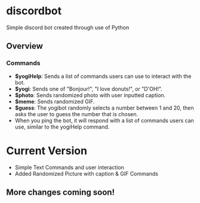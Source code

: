 # discordbot
Simple discord bot created through use of Python
## Overview
### Commands
- **$yogiHelp**: Sends a list of commands users can use to interact with the bot.
- **$yogi**: Sends one of "Bonjour!", "I love donuts!", or "D'OH!".
- **$photo**: Sends randomized photo with user inputted caption.
- **$meme**: Sends randomized GIF.
- **$guess**: The yogibot randomly selects a number between 1 and 20, then asks the user to guess the number that is chosen.
- When you ping the bot, it will respond with a list of commands users can use, similar to the yogiHelp command.
# Current Version
- Simple Text Commands and user interaction
- Added Randomized Picture with caption & GIF Commands
## More changes coming soon!
